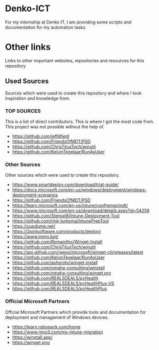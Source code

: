 # Denko-ICT

For my internship at Denko IT, I am providing some scripts and documentation for my automation tasks.

# Other links

Links to other important websites, repositories and resources for this repository

## Used Sources

Sources which were used to create this repository and where I took inspiration and knowledge from.

### TOP SOURCES

This is a list of direct contributors. This is where I got the most code from. This project was not possible without the help of.
- https://github.com/jeffdfield
- https://github.com/FriendsOfMDT/PSD
- https://github.com/ChrisTitusTech/winutil
- https://github.com/KelvinTegelaar/RunAsUser

### Other Sources
Other sources which were used to create this repository.

* https://www.smartdeploy.com/download/trial-guide/
* https://docs.microsoft.com/en-us/windows/deployment/windows-deployment-scenarios
* https://github.com/FriendsOfMDT/PSD
* https://learn.microsoft.com/en-us/intune/configmgr/mdt/
* https://www.microsoft.com/en-us/download/details.aspx?id=54259
* https://github.com/Stensel8/Intune-Deployment-Tool
* https://github.com/rink-turksma/IntunePrepTool
* https://uupdump.net/
* https://2pintsoftware.com/products/deployr
* https://www.immy.bot/
* https://github.com/Romanitho/Winget-Install
* https://github.com/ChrisTitusTech/winutil
* https://api.github.com/repos/microsoft/winget-cli/releases/latest
* https://github.com/KelvinTegelaar/RunAsUser
* https://github.com/asheroto/winget-install
* https://github.com/omaha-consulting/winstall
* https://github.com/omaha-consulting/winget.pro
* https://github.com/REALSDEALS/pcHealth
* https://github.com/REALSDEALS/pcHealthPlus-VS
* https://github.com/REALSDEALS/pcHealthPlus

### Official Microsoft Partners
Official Microsoft Partners which provide tools and documentation for deployment and management of Windows devices.
* https://learn.robopack.com/home
* https://www.rimo3.com/ms-intune-migration
* https://winstall.app/
* https://winget.pro/
